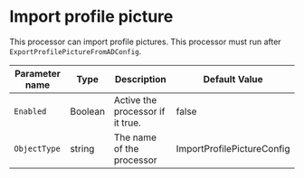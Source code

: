 # Import profile picture

This processor can import profile pictures. This processor must run after `ExportProfilePictureFromADConfig`.

| Parameter name | Type    | Description                              | Default Value                            |
|----------------|---------|------------------------------------------|------------------------------------------|
| `Enabled`      | Boolean | Active the processor if it true.         | false                                    |
| `ObjectType`   | string  | The name of the processor                | ImportProfilePictureConfig |

